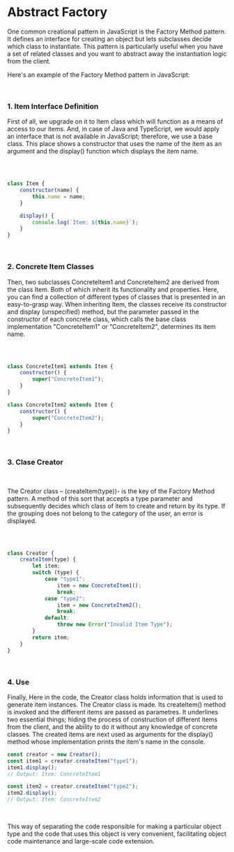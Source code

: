 
# Abstract Factory


One common creational pattern in JavaScript is the Factory Method pattern. It defines an interface for creating an object but lets subclasses decide which class to instantiate. This pattern is particularly useful when you have a set of related classes and you want to abstract away the instantiation logic from the client.

Here's an example of the Factory Method pattern in JavaScript:

<br>



### 1. Item Interface Definition 

First of all, we upgrade on it to Item class which will function as a means of access to our items. And, in case of Java and TypeScript, we would apply an interface that is not available in JavaScript; therefore, we use a base class. This place shows a constructor that uses the name of the item as an argument and the display() function which displays the item name. 

<br>

```javascript

class Item {
    constructor(name) {
        this.name = name;
    }

    display() {
        console.log(`Item: ${this.name}`);
    }
}

```

<br>

### 2. Concrete Item Classes

Then, two subclasses ConcreteItem1 and ConcreteItem2 are derived from the class Item. Both of which inherit its functionality and properties. Here, you can find a collection of different types of classes that is presented in an easy-to-grasp way. When inheriting Item, the classes receive its constructor and display (unspecified) method, but the parameter passed in the constructor of each concrete class, which calls the base class implementation "ConcreteItem1" or "ConcreteItem2", determines its item name.

<br>

```Javascript

class ConcreteItem1 extends Item {
    constructor() {
        super("ConcreteItem1");
    }
}

class ConcreteItem2 extends Item {
    constructor() {
        super("ConcreteItem2");
    }
}

```
<br>


### 3. Clase Creator

<br>

The Creator class – (createItem(type))- is the key of the Factory Method pattern. A method of this sort that accepts a type parameter and subsequently decides which class of item to create and return by its type. If the grouping does not belong to the category of the user, an error is displayed.

<br>

```Javascript

class Creator {
    createItem(type) {
        let item;
        switch (type) {
            case "type1":
                item = new ConcreteItem1();
                break;
            case "type2":
                item = new ConcreteItem2();
                break;
            default:
                throw new Error("Invalid Item Type");
        }
        return item;
    }
}


```
<br>

### 4. Use

Finally, Here in the code, the Creator class holds information that is used to generate item instances. The Creator class is made. Its createItem() method is invoked and the different items are passed as parametres. It underlines two essential things; hiding the process of construction of different items from the client, and the ability to do it without any knowledge of concrete classes. The created items are next used as arguments for the display() method whose implementation prints the item's name in the console.


```Javascript
const creator = new Creator();
const item1 = creator.createItem("type1");
item1.display(); 
// Output: Item: ConcreteItem1

const item2 = creator.createItem("type2");
item2.display(); 
// Output: Item: ConcreteItem2

```
<br>

This way of separating the code responsible for making a particular object type and the code that uses this object is very convenient, facilitating object code maintenance and large-scale code extension.


